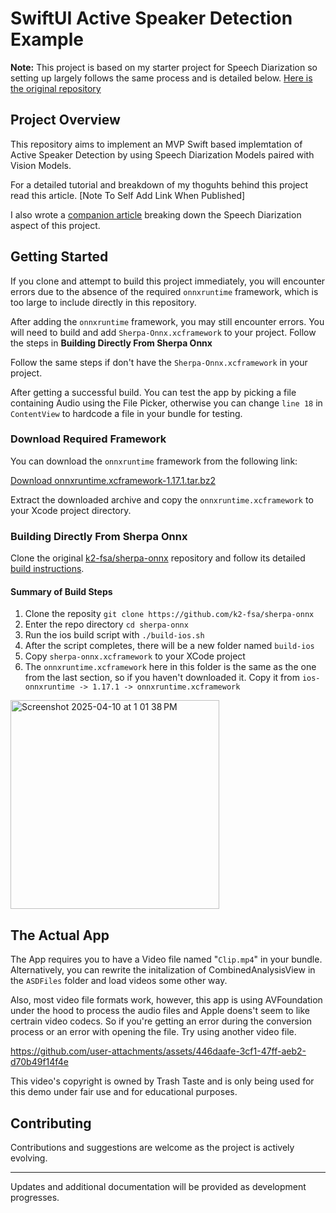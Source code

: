# SwiftUI Active Speaker Detection Example 

**Note:** This project is based on my starter project for Speech Diarization so setting up largely follows the same process and is detailed below. [Here is the original repository](https://github.com/carlosmbe/SpeechDiarizationStarter)

## Project Overview

This repository aims to implement an MVP Swift based implemtation of Active Speaker Detection by using Speech Diarization Models paired with Vision Models.

For a detailed tutorial and breakdown of my thoguhts behind this project read this article. [Note To Self Add Link When Published]

I also wrote a [companion article](https://carlosmbe.hashnode.dev/running-speech-models-with-swift-using-sherpa-onnx-for-apple-development) breaking down the Speech Diarization aspect of this project.


## Getting Started

If you clone and attempt to build this project immediately, you will encounter errors due to the absence of the required `onnxruntime` framework, which is too large to include directly in this repository.

After adding the `onnxruntime` framework, you may still encounter errors. You will need to build and add `Sherpa-Onnx.xcframework` to your project. Follow the steps in **Building Directly From Sherpa Onnx**

Follow the same steps if don't have the `Sherpa-Onnx.xcframework` in your project.

After getting a successful build. You can test the app by picking a file containing Audio using the File Picker, otherwise you can change `line 18` in `ContentView` to hardcode a file in your bundle for testing.

### Download Required Framework

You can download the `onnxruntime` framework from the following link:

[Download onnxruntime.xcframework-1.17.1.tar.bz2](https://github.com/csukuangfj/onnxruntime-libs/releases/download/v1.17.1/onnxruntime.xcframework-1.17.1.tar.bz2)

Extract the downloaded archive and copy the `onnxruntime.xcframework` to your Xcode project directory.

### Building Directly From Sherpa Onnx

Clone the original [k2-fsa/sherpa-onnx](https://github.com/k2-fsa/sherpa-onnx) repository and follow its detailed [build instructions](https://k2-fsa.github.io/sherpa/onnx/ios/build-sherpa-onnx-swift.html).

#### Summary of Build Steps
1. Clone the reposity `git clone https://github.com/k2-fsa/sherpa-onnx`
2. Enter the repo directory `cd sherpa-onnx`
3. Run the ios build script with `./build-ios.sh`
4. After the script completes, there will be a new folder named `build-ios`
5. Copy `sherpa-onnx.xcframework` to your XCode project
6. The `onnxruntime.xcframework` here in this folder is the same as the one from the last section, so if you haven't downloaded it. Copy it from `ios-onnxruntime -> 1.17.1 -> onnxruntime.xcframework`

<img width="334" alt="Screenshot 2025-04-10 at 1 01 38 PM" src="https://github.com/user-attachments/assets/aa1504b1-019f-4d49-8756-86d7915c3421" />

## The Actual App

The App requires you to have a Video file named "`Clip.mp4`" in your bundle. Alternatively, you can rewrite the initalization of CombinedAnalysisView in the `ASDFiles` folder and load videos some other way.

Also, most video file formats work, however, this app is using AVFoundation under the hood to process the audio files and Apple doens't seem to like certrain video codecs. So if you're getting an error during the conversion process or an error with opening the file. Try using another video file.




https://github.com/user-attachments/assets/446daafe-3cf1-47ff-aeb2-d70b49f14f4e

This video's copyright is owned by Trash Taste and is only being used for this demo under fair use and for educational purposes.


## Contributing

Contributions and suggestions are welcome as the project is actively evolving.

---

Updates and additional documentation will be provided as development progresses.

